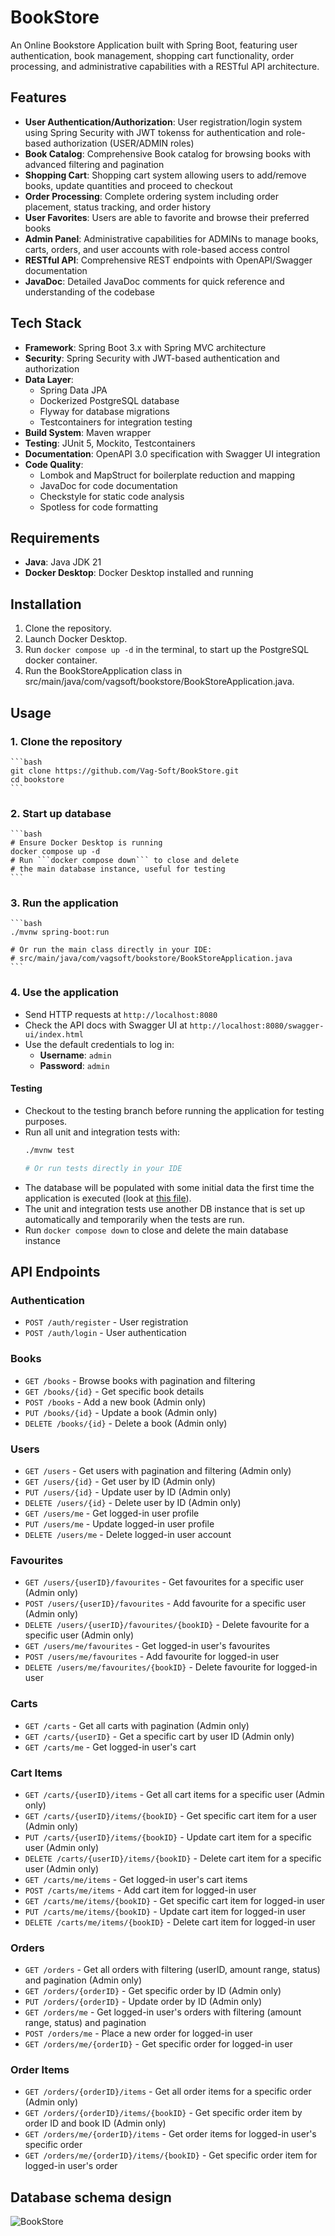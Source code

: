 # BookStore

An Online Bookstore Application built with Spring Boot, featuring user authentication, book management, shopping cart functionality, order processing, and administrative capabilities with a RESTful API architecture.

## Features
- **User Authentication/Authorization**: User registration/login system using Spring Security with JWT tokenss for authentication and role-based authorization (USER/ADMIN roles)
- **Book Catalog**: Comprehensive Book catalog for browsing books with advanced filtering and pagination
- **Shopping Cart**: Shopping cart system allowing users to add/remove books, update quantities and proceed to checkout
- **Order Processing**: Complete ordering system including order placement, status tracking, and order history
- **User Favorites**: Users are able to favorite and browse their preferred books
- **Admin Panel**: Administrative capabilities for ADMINs to manage books, carts, orders, and user accounts with role-based access control
- **RESTful API**: Comprehensive REST endpoints with OpenAPI/Swagger documentation
- **JavaDoc**: Detailed JavaDoc comments for quick reference and understanding of the codebase

## Tech Stack
- **Framework**: Spring Boot 3.x with Spring MVC architecture
- **Security**: Spring Security with JWT-based authentication and authorization
- **Data Layer**:
  - Spring Data JPA
  - Dockerized PostgreSQL database
  - Flyway for database migrations
  - Testcontainers for integration testing
- **Build System**: Maven wrapper
- **Testing**: JUnit 5, Mockito, Testcontainers
- **Documentation**: OpenAPI 3.0 specification with Swagger UI integration
- **Code Quality**: 
  - Lombok and MapStruct for boilerplate reduction and mapping
  - JavaDoc for code documentation
  - Checkstyle for static code analysis
  - Spotless for code formatting

## Requirements
- **Java**: Java JDK 21
- **Docker Desktop**: Docker Desktop installed and running

## Installation
1. Clone the repository.
2. Launch Docker Desktop.
3. Run ```docker compose up -d``` in the terminal, to start up the PostgreSQL docker container.
4. Run the BookStoreApplication class in src/main/java/com/vagsoft/bookstore/BookStoreApplication.java.

## Usage
### 1. Clone the repository
    ```bash
    git clone https://github.com/Vag-Soft/BookStore.git
    cd bookstore
    ```

### 2. Start up database
    ```bash
    # Ensure Docker Desktop is running
    docker compose up -d
    # Run ```docker compose down``` to close and delete 
    # the main database instance, useful for testing
    ```
### 3. Run the application
    ```bash
    ./mvnw spring-boot:run

    # Or run the main class directly in your IDE:
    # src/main/java/com/vagsoft/bookstore/BookStoreApplication.java
    ```
### 4. Use the application
 - Send HTTP requests at ```http://localhost:8080```
 - Check the API docs with Swagger UI at ```http://localhost:8080/swagger-ui/index.html```
 - Use the default credentials to log in:
   - **Username**: `admin`
   - **Password**: `admin`


#### Testing
- Checkout to the testing branch before running the application for testing purposes.
- Run all unit and integration tests with:
    ```bash
    ./mvnw test
  
    # Or run tests directly in your IDE
    ```
- The database will be populated with some initial data the first time the application is executed (look at [this file](src/main/resources/db/migrations/dev/V1_0_1__initial_data.sql)).
- The unit and integration tests use another DB instance that is set up automatically and temporarily when the tests are run.
- Run ```docker compose down``` to close and delete the main database instance

## API Endpoints

### Authentication
- `POST /auth/register` - User registration
- `POST /auth/login` - User authentication

### Books
- `GET /books` - Browse books with pagination and filtering
- `GET /books/{id}` - Get specific book details
- `POST /books` - Add a new book (Admin only)
- `PUT /books/{id}` - Update a book (Admin only)
- `DELETE /books/{id}` - Delete a book (Admin only)

### Users
- `GET /users` - Get users with pagination and filtering (Admin only)
- `GET /users/{id}` - Get user by ID (Admin only)
- `PUT /users/{id}` - Update user by ID (Admin only)
- `DELETE /users/{id}` - Delete user by ID (Admin only)
- `GET /users/me` - Get logged-in user profile
- `PUT /users/me` - Update logged-in user profile
- `DELETE /users/me` - Delete logged-in user account

### Favourites
- `GET /users/{userID}/favourites` - Get favourites for a specific user (Admin only)
- `POST /users/{userID}/favourites` - Add favourite for a specific user (Admin only)
- `DELETE /users/{userID}/favourites/{bookID}` - Delete favourite for a specific user (Admin only)
- `GET /users/me/favourites` - Get logged-in user's favourites
- `POST /users/me/favourites` - Add favourite for logged-in user
- `DELETE /users/me/favourites/{bookID}` - Delete favourite for logged-in user

### Carts
- `GET /carts` - Get all carts with pagination (Admin only)
- `GET /carts/{userID}` - Get a specific cart by user ID (Admin only)
- `GET /carts/me` - Get logged-in user's cart

### Cart Items
- `GET /carts/{userID}/items` - Get all cart items for a specific user (Admin only)
- `GET /carts/{userID}/items/{bookID}` - Get specific cart item for a user (Admin only)
- `PUT /carts/{userID}/items/{bookID}` - Update cart item for a specific user (Admin only)
- `DELETE /carts/{userID}/items/{bookID}` - Delete cart item for a specific user (Admin only)
- `GET /carts/me/items` - Get logged-in user's cart items
- `POST /carts/me/items` - Add cart item for logged-in user
- `GET /carts/me/items/{bookID}` - Get specific cart item for logged-in user
- `PUT /carts/me/items/{bookID}` - Update cart item for logged-in user
- `DELETE /carts/me/items/{bookID}` - Delete cart item for logged-in user

### Orders
- `GET /orders` - Get all orders with filtering (userID, amount range, status) and pagination (Admin only)
- `GET /orders/{orderID}` - Get specific order by ID (Admin only)
- `PUT /orders/{orderID}` - Update order by ID (Admin only)
- `GET /orders/me` - Get logged-in user's orders with filtering (amount range, status) and pagination
- `POST /orders/me` - Place a new order for logged-in user
- `GET /orders/me/{orderID}` - Get specific order for logged-in user

### Order Items
- `GET /orders/{orderID}/items` - Get all order items for a specific order (Admin only)
- `GET /orders/{orderID}/items/{bookID}` - Get specific order item by order ID and book ID (Admin only)
- `GET /orders/me/{orderID}/items` - Get order items for logged-in user's specific order
- `GET /orders/me/{orderID}/items/{bookID}` - Get specific order item for logged-in user's order

## Database schema design
![BookStore](https://github.com/user-attachments/assets/7b89aeef-96d8-4ff0-bd61-542f3fd31a2c)
